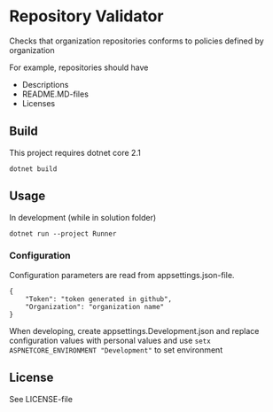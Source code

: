 # Repository Validator
Checks that organization repositories conforms to policies defined by organization

For example, repositories should have
  * Descriptions
  * README.MD-files
  * Licenses 

## Build
This project requires dotnet core 2.1
```
dotnet build
```

## Usage

In development (while in solution folder)
```
dotnet run --project Runner
```

### Configuration

Configuration parameters are read from appsettings.json-file. 
```
{
    "Token": "token generated in github",
    "Organization": "organization name"
}
```

When developing, create appsettings.Development.json and
replace configuration values with personal values
and use `setx ASPNETCORE_ENVIRONMENT "Development"` to set environment

## License
See LICENSE-file
